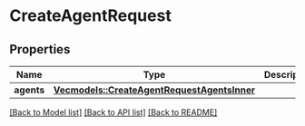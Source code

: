 # CreateAgentRequest

## Properties

Name | Type | Description | Notes
------------ | ------------- | ------------- | -------------
**agents** | [**Vec<models::CreateAgentRequestAgentsInner>**](CreateAgentRequest_agents_inner.md) |  | 

[[Back to Model list]](../README.md#documentation-for-models) [[Back to API list]](../README.md#documentation-for-api-endpoints) [[Back to README]](../README.md)


